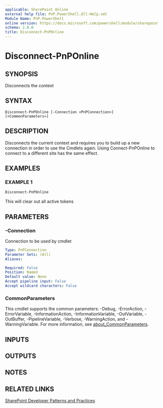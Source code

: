 ```yaml
---
applicable: SharePoint Online
external help file: PnP.PowerShell.dll-Help.xml
Module Name: PnP.PowerShell
online version: https://docs.microsoft.com/powershell/module/sharepoint-pnp/disconnect-pnponline
schema: 2.0.0
title: Disconnect-PnPOnline
---
```


# Disconnect-PnPOnline

## SYNOPSIS
Disconnects the context

## SYNTAX

```
Disconnect-PnPOnline [-Connection <PnPConnection>] [<CommonParameters>]
```

## DESCRIPTION
Disconnects the current context and requires you to build up a new connection in order to use the Cmdlets again. Using Connect-PnPOnline to connect to a different site has the same effect.

## EXAMPLES

### EXAMPLE 1
```powershell
Disconnect-PnPOnline
```

This will clear out all active tokens

## PARAMETERS

### -Connection
Connection to be used by cmdlet

```yaml
Type: PnPConnection
Parameter Sets: (All)
Aliases:

Required: False
Position: Named
Default value: None
Accept pipeline input: False
Accept wildcard characters: False
```

### CommonParameters
This cmdlet supports the common parameters: -Debug, -ErrorAction, -ErrorVariable, -InformationAction, -InformationVariable, -OutVariable, -OutBuffer, -PipelineVariable, -Verbose, -WarningAction, and -WarningVariable. For more information, see [about_CommonParameters](http://go.microsoft.com/fwlink/?LinkID=113216).

## INPUTS

## OUTPUTS

## NOTES

## RELATED LINKS

[SharePoint Developer Patterns and Practices](https://aka.ms/sppnp)
